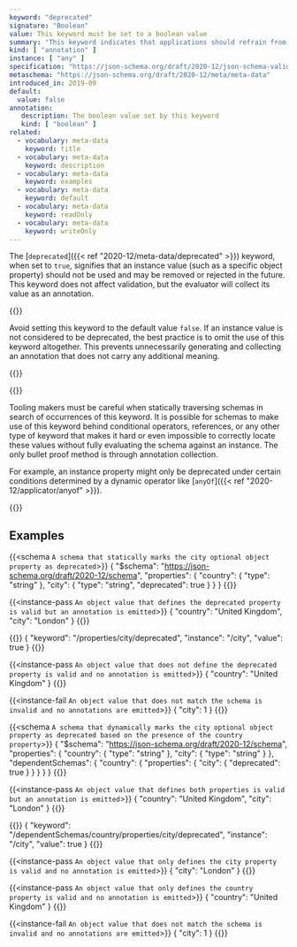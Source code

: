 ```yaml
---
keyword: "deprecated"
signature: "Boolean"
value: This keyword must be set to a boolean value
summary: "This keyword indicates that applications should refrain from using the declared property."
kind: [ "annotation" ]
instance: [ "any" ]
specification: "https://json-schema.org/draft/2020-12/json-schema-validation.html#section-9.3"
metaschema: "https://json-schema.org/draft/2020-12/meta/meta-data"
introduced_in: 2019-09
default:
  value: false
annotation:
   description: The boolean value set by this keyword
   kind: [ "boolean" ]
related:
  - vocabulary: meta-data
    keyword: title
  - vocabulary: meta-data
    keyword: description
  - vocabulary: meta-data
    keyword: examples
  - vocabulary: meta-data
    keyword: default
  - vocabulary: meta-data
    keyword: readOnly
  - vocabulary: meta-data
    keyword: writeOnly
---
```


The [`deprecated`]({{< ref "2020-12/meta-data/deprecated" >}}) keyword, when set to `true`, signifies that an instance value
(such as a specific object property) should not be used and may be removed or
rejected in the future. This keyword does not affect validation, but the
evaluator will collect its value as an annotation.

{{<best-practice>}}

Avoid setting this keyword to the default value `false`. If an instance value
is not considered to be deprecated, the best practice is to omit the use of
this keyword altogether. This prevents unnecessarily generating and collecting
an annotation that does not carry any additional meaning.

{{</best-practice>}}

{{<common-pitfall>}}

Tooling makers must be careful when statically traversing schemas in search of
occurrences of this keyword. It is possible for schemas to make use of this
keyword behind conditional operators, references, or any other type of keyword
that makes it hard or even impossible to correctly locate these values without
fully evaluating the schema against an instance. The only bullet proof method
is through annotation collection.

For example, an instance property might only be deprecated under certain
conditions determined by a dynamic operator like [`anyOf`]({{< ref
"2020-12/applicator/anyof" >}}).

{{</common-pitfall>}}

## Examples

{{<schema `A schema that statically marks the city optional object property as deprecated`>}}
{
  "$schema": "https://json-schema.org/draft/2020-12/schema",
  "properties": {
    "country": { "type": "string" },
    "city": { "type": "string", "deprecated": true }
  }
}
{{</schema>}}

{{<instance-pass `An object value that defines the deprecated property is valid but an annotation is emitted`>}}
{ "country": "United Kingdom", "city": "London" }
{{</instance-pass>}}

{{<instance-annotation>}}
{ "keyword": "/properties/city/deprecated", "instance": "/city", "value": true }
{{</instance-annotation>}}

{{<instance-pass `An object value that does not define the deprecated property is valid and no annotation is emitted`>}}
{ "country": "United Kingdom" }
{{</instance-pass>}}

{{<instance-fail `An object value that does not match the schema is invalid and no annotations are emitted`>}}
{ "city": 1 }
{{</instance-fail>}}

{{<schema `A schema that dynamically marks the city optional object property as deprecated based on the presence of the country property`>}}
{
  "$schema": "https://json-schema.org/draft/2020-12/schema",
  "properties": {
    "country": { "type": "string" },
    "city": { "type": "string" }
  },
  "dependentSchemas": {
    "country": {
      "properties": { "city": { "deprecated": true } }
    }
  }
}
{{</schema>}}

{{<instance-pass `An object value that defines both properties is valid but an annotation is emitted`>}}
{ "country": "United Kingdom", "city": "London" }
{{</instance-pass>}}

{{<instance-annotation>}}
{ "keyword": "/dependentSchemas/country/properties/city/deprecated", "instance": "/city", "value": true }
{{</instance-annotation>}}

{{<instance-pass `An object value that only defines the city property is valid and no annotation is emitted`>}}
{ "city": "London" }
{{</instance-pass>}}

{{<instance-pass `An object value that only defines the country property is valid and no annotation is emitted`>}}
{ "country": "United Kingdom" }
{{</instance-pass>}}

{{<instance-fail `An object value that does not match the schema is invalid and no annotations are emitted`>}}
{ "city": 1 }
{{</instance-fail>}}
